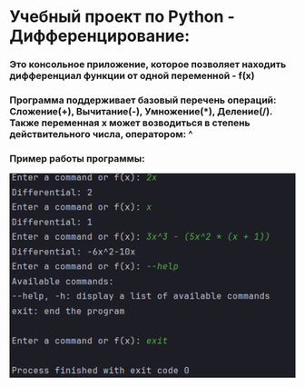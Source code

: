 # Учебный проект по Python - Дифференцирование:
### Это консольное приложение, которое позволяет находить дифференциал функции от одной переменной - f(x)
### Программа поддерживает базовый перечень операций: Сложение(+), Вычитание(-), Умножение(*), Деление(/). Также переменная x может возводиться в степень действительного числа, оператором: ^
### Пример работы программы:
![img.png](img.png)